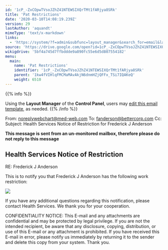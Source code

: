 ```yaml
---
id: '1cP_-ZxCOpwTVsoJZhZ41NTEWSIXQrTMt1fARjya8SRk'
title: 'Pat Restrictions'
date: '2020-03-10T14:08:19.239Z'
version: 29
lastAuthor: 'aquandt'
mimeType: 'text/x-markdown'
links:
  - 'https://system/?f=admin&subfunc=layout_manager&search_for=email&layout_search=Go&lv_layout_manager_limit=0&opp=edit&doc_type=ERES&old_module=Email&old_name=Pat+Restrictions&active=0'
source: 'https://drive.google.com/open?id=1cP_-ZxCOpwTVsoJZhZ41NTEWSIXQrTMt1fARjya8SRk'
wikigdrive: '5bf4a745d7ffbddde9a890fc55e6d5d807554182'
menu:
  main:
    name: 'Pat Restrictions'
    identifier: '1cP_-ZxCOpwTVsoJZhZ41NTEWSIXQrTMt1fARjya8SRk'
    parent: '1kw4fVIHlqFMCMaMAvAkjN6dnmHZjQFFx_TSi7IQAKeQ'
    weight: 6510
---
```





{{% info %}}

Using the **Layout Manager** of the **Control Panel**, users may [edit this email template](https://system/?f=admin&subfunc=layout_manager&search_for=email&layout_search=Go&lv_layout_manager_limit=0&opp=edit&doc_type=ERES&old_module=Email&old_name=Pat+Restrictions&active=0), as needed.
{{% /info %}}



From: noreplywebchart@med-web.com
To: fanderson@bettercorp.com
Cc:
Subject: Health Services Notice of Restriction for Frederick J Anderson

****This message is sent from an un-monitored mailbox, therefore please do not reply to this message****
  
## **Health Services Notice of Restriction**  


RE: Frederick J Anderson

This is to notify you that Frederick J Anderson has the following work restriction:

  
![](../pat-restrictions.assets/1000020100000278000000639FDF4DFAACBA7D00.png)  

If you have any additional questions regarding this notification, please contact Health Services.
We thank you for your cooperation.


CONFIDENTIALITY NOTICE: This E-mail and any attachments are confidential and may be protected by legal privilege. If you are not the intended recipient, be aware that any disclosure, copying, distribution, or use of this E-mail or any attachment is prohibited. If you have received this E-mail in error, please notify us immediately by returning it to the sender and delete this copy from your system. Thank you.
